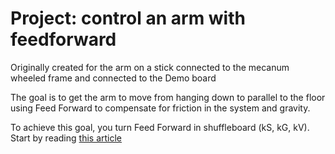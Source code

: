# Project: control an arm with feedforward
Originally created for the arm on a stick connected to the mecanum wheeled frame and connected to the Demo board

The goal is to get the arm to move from hanging down to  parallel to the floor using Feed Forward to compensate for friction in the system and gravity.

To achieve this goal, you turn Feed Forward in shuffleboard (kS, kG, kV).
Start by reading [this article](https://docs.wpilib.org/en/stable/docs/software/advanced-controls/introduction/tuning-vertical-arm.html)